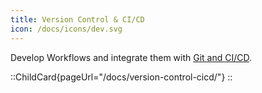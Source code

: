 ```yaml
---
title: Version Control & CI/CD
icon: /docs/icons/dev.svg
---
```


Develop Workflows and integrate them with [Git and CI/CD](../version-control-cicd/index.md).

::ChildCard{pageUrl="/docs/version-control-cicd/"}
::